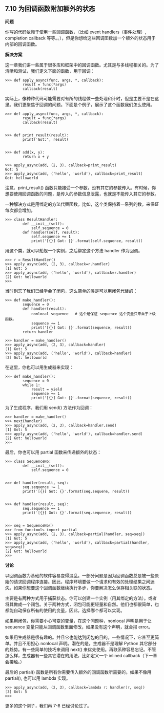 ## 7.10 为回调函数附加额外的状态

**问题**

你写的代码依赖于使用一些回调函数，（比如 event handlers（事件处理）, completion callback 等等。。），但是你想给这些回调函数加一个额外的状态用于内部的回调函数。

**解决方案**

这一章我们讲一些属于很多库和框架中的回调函数。尤其是与多线程相关的。为了清晰和测试，我们定义下面的函数，用于回调：

    >>> def apply_async(func, args, *, callback):
            result = func(*args)
            callcack(result)

实际上，像种种代码可能需要对有所的线程做一些处理和计时，但是主要不是在这里。我们更聚焦于回调的问题。下面是个例子，展示了这个函数我们怎么使用。

    >>> def apply_async(func, args, *, callback):
            result = func(*args)
            callback(result)

        
    >>> def print_result(result):
            print('Got:', result)

        
    >>> def add(x, y):
            return x + y

    >>> apply_async(add, (2, 3), callback=print_result)
    Got: 5
    >>> apply_async(add, ('hello', 'world'), callback=print_result)
    Got: helloworld

注意，print_result() 函数只能接受一个参数，没有其它的参数传入。有时候，你想要使用回调函数的问题，是传入的参数信息泄露，也就是不能传入其它的参数。

一种解决方式是用绑定的方法代替函数。比如，这个类保持着一系列的数，来保证每次都会增加。

    >>> class ResultHandler:
            def __init__(self):
                self.sequence = 0
            def handler(self, result):
                self.sequence += 1
                print('[{}] Got: {}'.format(self.sequence, result))

用这个类，就可以船舰一个实例，之后绑定这个方法 handler 作为回调。

    >>> r = ResultHandler()
    >>> apply_async(add, (2, 3), callback=r.handler)
    [1] Got: 5
    >>> apply_async(add, ('hello', 'world'), callback=r.handler)
    [2] Got: helloworld
    >>> 

当时别忘了我们已经学会了闭包，这么简单的类是可以用闭包代替的：

    >>> def make_handler():
            sequence = 0
            def handler(result):
                nonlocal sequence   # 这个是保证 sequence 这个变量只来自于上级函数。
                sequence += 1
                print('[{}] Got: {}'.format(sequence, result))
            return handler

    >>> handler = make_handler()
    >>> apply_async(add, (2, 3), callback=handler)
    [1] Got: 5
    >>> apply_async(add, ('hello', 'world'), callback=handler)
    [2] Got: helloworld

在这里，你也可以用生成器来实现：

    >>> def make_handler():
            sequence = 0
            while 1:
                result = yield
                sequence += 1
                print('[{}] Got: {}'.format(sequence, result))

为了生成程序，我们用 send() 方法作为回调：
            
    >>> handler = make_handler()
    >>> next(handler)
    >>> apply_async(add, (2, 3), callback=handler.send)
    [1] Got: 5
    >>> apply_async(add, ('hello', 'world'), callback=handler.send)
    [2] Got: helloworld
    >>> 

最后，你也可以用 partial 函数来传递额外的状态：

    >>> class SequenceNo:
            def __init__(self):
                self.sequence = 0

            
    >>> def handler(result, seq):
            seq.sequence += 1
            print('[{}] Got: {}'.format(seq.sequene, result))

        
    >>> def handler(result, seq):
            seq.sequence += 1
            print('[{}] Got: {}'.format(seq.sequence, result))

        
    >>> seq = SequenceNo()
    >>> from functools import partial
    >>> apply_async(add, (2, 3), callback=partial(handler, seq=seq))
    [1] Got: 5
    >>> apply_async(add, ('hello', 'world'), callback=partial(handler, seq=seq))
    [2] Got: helloworld
    >>> 

**讨论**

以回调函数为基础的软件容易变得混乱。一部分问题是因为回调函数总是被一些原始的请求回调程序连接。因此，程序环境要做一个请求和有效的处理结果之间迷失。如果你想要这个回调函数继续执行多步，你要解决怎么保存相关联的状态。

主要是有两种方式用于捕获状态。你可以创建一个实例（用其绑定的方法）。或者将其做成一个闭包。关于两种方式，闭包可能更轻量和自然。他们也都很简单，也都能自动保存所有的使用的变量，因此，选择哪个都可以实现。

如果用闭包，你需要小心可变的变量，在这个问题种，nonlocal 声明是用于让 sequence 变量只能从回调函数里面修改，如果没有这个声明，就会报 error。

如果用生成器是很有趣的。并且它也能达到闭包的目的。一些情况下，它甚至更简单。并且不用担心 nonlocal 声明。潜在的是，生成器不是理解 Python 其它部分的趋势。有一些简单的技巧来调用 next() 来优先使用。再联系种容易忘记。不管怎么样，生成器有一些其它潜在的用法，比如定义一个 inlined callback（下一章会接触。）

最后的 partial() 函数是所有你需要传入额外的回调函数所需要的。如果不像用 partial(), 也可以用 lambda 实现。

    >>> apply_async(add, (2, 3), callback=lambda r: handler(r, seq))
    [3] Got: 5
    >>> 

更多的这个例子，我们再 7-8 已经讨论过了。


